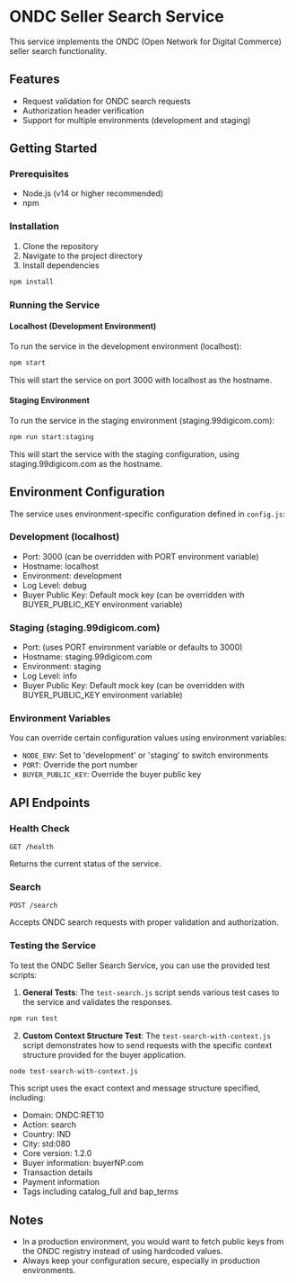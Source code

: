 # ONDC Seller Search Service

This service implements the ONDC (Open Network for Digital Commerce) seller search functionality.

## Features
- Request validation for ONDC search requests
- Authorization header verification
- Support for multiple environments (development and staging)

## Getting Started

### Prerequisites
- Node.js (v14 or higher recommended)
- npm

### Installation

1. Clone the repository
2. Navigate to the project directory
3. Install dependencies

```bash
npm install
```

### Running the Service

#### Localhost (Development Environment)
To run the service in the development environment (localhost):

```bash
npm start
```

This will start the service on port 3000 with localhost as the hostname.

#### Staging Environment
To run the service in the staging environment (staging.99digicom.com):

```bash
npm run start:staging
```

This will start the service with the staging configuration, using staging.99digicom.com as the hostname.

## Environment Configuration

The service uses environment-specific configuration defined in `config.js`:

### Development (localhost)
- Port: 3000 (can be overridden with PORT environment variable)
- Hostname: localhost
- Environment: development
- Log Level: debug
- Buyer Public Key: Default mock key (can be overridden with BUYER_PUBLIC_KEY environment variable)

### Staging (staging.99digicom.com)
- Port: (uses PORT environment variable or defaults to 3000)
- Hostname: staging.99digicom.com
- Environment: staging
- Log Level: info
- Buyer Public Key: Default mock key (can be overridden with BUYER_PUBLIC_KEY environment variable)

### Environment Variables
You can override certain configuration values using environment variables:
- `NODE_ENV`: Set to 'development' or 'staging' to switch environments
- `PORT`: Override the port number
- `BUYER_PUBLIC_KEY`: Override the buyer public key

## API Endpoints

### Health Check
```
GET /health
```
Returns the current status of the service.

### Search
```
POST /search
```
Accepts ONDC search requests with proper validation and authorization.

### Testing the Service

To test the ONDC Seller Search Service, you can use the provided test scripts:

1. **General Tests**: The `test-search.js` script sends various test cases to the service and validates the responses.

```bash
npm run test
```

2. **Custom Context Structure Test**: The `test-search-with-context.js` script demonstrates how to send requests with the specific context structure provided for the buyer application.

```bash
node test-search-with-context.js
```

This script uses the exact context and message structure specified, including:
- Domain: ONDC:RET10
- Action: search
- Country: IND
- City: std:080
- Core version: 1.2.0
- Buyer information: buyerNP.com
- Transaction details
- Payment information
- Tags including catalog_full and bap_terms

## Notes
- In a production environment, you would want to fetch public keys from the ONDC registry instead of using hardcoded values.
- Always keep your configuration secure, especially in production environments.